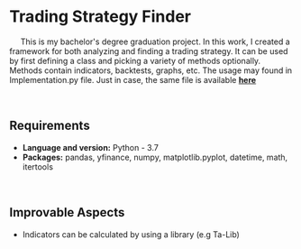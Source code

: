 # Trading Strategy Finder
&nbsp;&nbsp;&nbsp;&nbsp;  This is my bachelor's degree graduation project. In this work, I created a framework for both analyzing and finding a trading strategy. 
It can be used by first defining a class and picking a variety of methods optionally. Methods contain indicators, backtests, graphs, etc. The usage may found in 
Implementation.py file. Just in case, the same file is available [**here**](https://nbviewer.jupyter.org/github/akgunburak/Trading_Strategy_Finder/blob/master/Implementation.ipynb)

&nbsp;
&nbsp;
&nbsp;

## Requirements
* **Language and version:** Python - 3.7
* **Packages:** pandas, yfinance, numpy, matplotlib.pyplot, datetime, math, itertools

&nbsp;
&nbsp;
&nbsp;

## Improvable Aspects
* Indicators can be calculated by using a library (e.g Ta-Lib)






